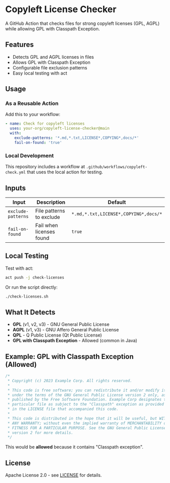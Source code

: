 # Copyleft License Checker

A GitHub Action that checks files for strong copyleft licenses (GPL, AGPL) while allowing GPL with Classpath Exception.

## Features

- Detects GPL and AGPL licenses in files
- Allows GPL with Classpath Exception
- Configurable file exclusion patterns
- Easy local testing with act

## Usage

### As a Reusable Action

Add this to your workflow:

```yaml
- name: Check for copyleft licenses
  uses: your-org/copyleft-license-checker@main
  with:
    exclude-patterns: '*.md,*.txt,LICENSE*,COPYING*,docs/*'
    fail-on-found: 'true'
```

### Local Development

This repository includes a workflow at `.github/workflows/copyleft-check.yml` that uses the local action for testing.

## Inputs

| Input | Description | Default |
|-------|-------------|---------|
| `exclude-patterns` | File patterns to exclude | `*.md,*.txt,LICENSE*,COPYING*,docs/*` |
| `fail-on-found` | Fail when licenses found | `true` |

## Local Testing

Test with act:
```bash
act push -j check-licenses
```

Or run the script directly:
```bash
./check-licenses.sh
```

## What It Detects

- **GPL** (v1, v2, v3) - GNU General Public License
- **AGPL** (v1, v3) - GNU Affero General Public License  
- **QPL** - Q Public License (Qt Public License)
- **GPL with Classpath Exception** - Allowed (common in Java)

## Example: GPL with Classpath Exception (Allowed)

```java
/*
 * Copyright (c) 2023 Example Corp. All rights reserved.
 * 
 * This code is free software; you can redistribute it and/or modify it
 * under the terms of the GNU General Public License version 2 only, as
 * published by the Free Software Foundation. Example Corp designates this
 * particular file as subject to the "Classpath" exception as provided
 * in the LICENSE file that accompanied this code.
 *
 * This code is distributed in the hope that it will be useful, but WITHOUT
 * ANY WARRANTY; without even the implied warranty of MERCHANTABILITY or
 * FITNESS FOR A PARTICULAR PURPOSE. See the GNU General Public License
 * version 2 for more details.
 */
```

This would be **allowed** because it contains "Classpath exception".

## License

Apache License 2.0 - see [LICENSE](LICENSE) for details.
